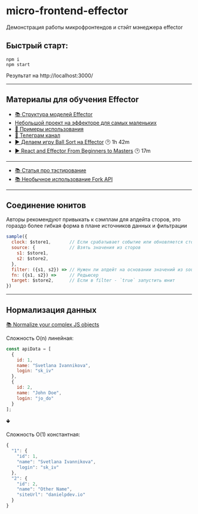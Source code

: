 # micro-frontend-effector
Демонстрация работы микрофронтендов и стэйт мэнеджера effector

## Быстрый старт:
```
npm i
npm start
```
Результат на http://localhost:3000/

---
## Материалы для обучения Effector

- [📚 Структура моделей Effector](https://sova.dev/ru/effector-model-structure/)
- [Небольшой проект на эффекторе для самых маленьких](https://github.com/omgpiu/effector-article/blob/master/README_ru.md)
- [🔗 Примеры использования](https://github.com/effector/awesome#examples)
- [💬 Телеграм канал](https://t.me/effector_ru)
- [▶️ Делаем игру Ball Sort на Effector](https://www.youtube.com/watch?v=tjjxIQd0E8c) 🕑 1h 42m
- [▶️ React and Effector From Beginners to Masters](https://www.youtube.com/watch?v=_m2XfYzBV2c) 🕑 17m

---
- [📚 Статья про тэстирование](https://dev.to/effector/the-best-part-of-effector-4c27)
- [📚 Необычное использование Fork API](https://sova.dev/ru/unusual-use-of-fork-api/)
---
## Соединение юнитов

Авторы рекомендуют привыкать к сэмплам для апдейта сторов, это гораздо более гибкая форма в плане источников данных и фильтрации

```js
sample({
  clock: $store1,       // Если срабатывает событие или обновляется стор
  source: {             // Взять значения из сторов
    s1: $store1,
    s2: $store2,
  }, 
  filter: ({s1, s2}) => // Нужен ли апдейт на основании значений из source?
  fn: ({s1, s2}) =>     // Редьюсер
  target: $store2,      // Если в filter - `true` запустить юнит
})
```
---
## Нормализация данных

[📚 Normalize your complex JS objects](https://dev.to/danielpdev/normalize-your-complex-js-objects-21d9)

Сложность O(n) линейная:

```js
const apiData = [
  {
    id: 1,
    name: "Svetlana Ivannikova",
    login: "sk_iv"
  },
  {
    id: 2,
    name: "John Doe",
    login: "jo_do"
  }
];
```

🢃

Сложность O(1) константная:
```js
{
  "1": {
    "id": 1,
    "name": "Svetlana Ivannikova",
    "login": "sk_iv"
  },
  "2": {
    "id": 2,
    "name": "Other Name",
    "siteUrl": "danielpdev.io"
  }
}
```